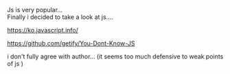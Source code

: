 Js is very popular...  
Finally i decided to take a look at js....

https://ko.javascript.info/

https://github.com/getify/You-Dont-Know-JS

i don't fully agree with author...
(it seems too much defensive to weak points of js )
